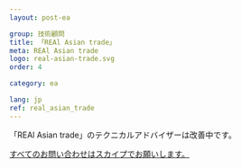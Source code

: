 ```yaml
---
layout: post-ea

group: 技術顧問
title: 「REAl Asian trade」
meta: REAl Asian trade
logo: real-asian-trade.svg
order: 4

category: ea

lang: jp
ref: real_asian_trade
---
```


「REAl Asian trade」のテクニカルアドバイザーは改善中です。

<a href="skype:chutkoy89?chat" target="_blank">すべてのお問い合わせはスカイプでお願いします。</a>

